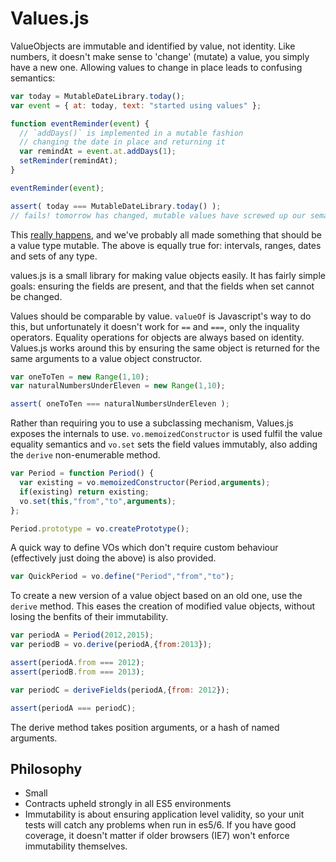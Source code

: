 # Values.js

ValueObjects are immutable and identified by value, not identity. Like numbers, it doesn't make sense to 'change' (mutate) a value, you simply have a new one. Allowing values to change in place leads to confusing semantics:

```javascript
var today = MutableDateLibrary.today();
var event = { at: today, text: "started using values" };

function eventReminder(event) {
  // `addDays()` is implemented in a mutable fashion
  // changing the date in place and returning it
  var remindAt = event.at.addDays(1);
  setReminder(remindAt);
}

eventReminder(event);

assert( today === MutableDateLibrary.today() );
// fails! tomorrow has changed, mutable values have screwed up our semantics
```

This [really happens](http://arshaw.com/xdate/#Adding), and we've probably all made something that should be a value type mutable. The above is equally true for: intervals, ranges, dates and sets of any type.

values.js is a small library for making value objects easily. It has fairly simple goals: ensuring the fields are present, and that the fields when set cannot be changed.

Values should be comparable by value. `valueOf` is Javascript's way to do this, but unfortunately it doesn't work for `==` and `===`, only the inquality operators. Equality operations for objects are always based on identity. Values.js works around this by ensuring the same object is returned for the same arguments to a value object constructor.

```javascript
var oneToTen = new Range(1,10);
var naturalNumbersUnderEleven = new Range(1,10);

assert( oneToTen === naturalNumbersUnderEleven );
```

Rather than requiring you to use a subclassing mechanism, Values.js exposes the internals to use. `vo.memoizedConstructor` is used fulfil the value equality semantics and `vo.set` sets the field values immutably, also adding the `derive` non-enumerable method.

```javascript
var Period = function Period() {
  var existing = vo.memoizedConstructor(Period,arguments);
  if(existing) return existing;
  vo.set(this,"from","to",arguments);
};

Period.prototype = vo.createPrototype();
```

A quick way to define VOs which don't require custom behaviour (effectively just doing the above) is also provided.

```javascript
var QuickPeriod = vo.define("Period","from","to");
```

To create a new version of a value object based on an old one, use the `derive` method. This eases the creation of modified value objects, without losing the benfits of their immutability.

```javascript
var periodA = Period(2012,2015);
var periodB = vo.derive(periodA,{from:2013});

assert(periodA.from === 2012);
assert(periodB.from === 2013);

var periodC = deriveFields(periodA,{from: 2012});

assert(periodA === periodC);
```

The derive method takes position arguments, or a hash of named arguments. 

## Philosophy

- Small
- Contracts upheld strongly in all ES5 environments
- Immutability is about ensuring application level validity, so your unit tests will catch any problems when run in es5/6. If you have good coverage, it doesn't matter if older browsers (IE7) won't enforce immutability themselves.
